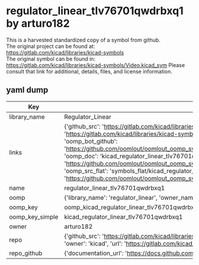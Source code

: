 # regulator_linear_tlv76701qwdrbxq1 by arturo182  
This is a harvested standardized copy of a symbol from github.  
The original project can be found at:  
https://gitlab.com/kicad/libraries/kicad-symbols  
The original symbol can be found in:
https://gitlab.com/kicad/libraries/kicad-symbols/Video.kicad_sym
Please consult that link for additional, details, files, and license information.  
## yaml dump  
| Key | Value |  
| --- | --- |  
| library_name | Regulator_Linear |  
| links | {'github_src': 'https://gitlab.com/kicad/libraries/kicad-symbols/Video.kicad_sym', 'github_src_repo': 'https://gitlab.com/kicad/libraries/kicad-symbols', 'oomp_bot': 'kicad_regulator_linear_tlv76701qwdrbxq1/working', 'oomp_bot_github': 'https://github.com/oomlout/oomlout_oomp_symbol_bot/tree/main/kicad_regulator_linear_tlv76701qwdrbxq1/working', 'oomp_doc': 'kicad_regulator_linear_tlv76701qwdrbxq1/working', 'oomp_doc_github': 'https://github.com/oomlout/oomlout_oomp_symbol_doc/tree/main/kicad_regulator_linear_tlv76701qwdrbxq1/working', 'oomp_src_flat': 'symbols_flat/kicad_regulator_linear_tlv76701qwdrbxq1/working', 'oomp_src_flat_github': 'https://github.com/oomlout/oomlout_oomp_symbol_src/tree/main/kicad_regulator_linear_tlv76701qwdrbxq1/working'} |  
| name | regulator_linear_tlv76701qwdrbxq1 |  
| oomp | {'library_name': 'regulator_linear', 'owner_name': 'kicad', 'symbol_name': 'regulator_linear_tlv76701qwdrbxq1'} |  
| oomp_key | oomp_kicad_regulator_linear_tlv76701qwdrbxq1 |  
| oomp_key_simple | kicad_regulator_linear_tlv76701qwdrbxq1 |  
| owner | arturo182 |  
| repo | {'github_src': 'https://gitlab.com/kicad/libraries/kicad-symbols/Video.kicad_sym', 'name': 'libraries/kicad-symbols', 'owner': 'kicad', 'url': 'https://gitlab.com/kicad/libraries/kicad-symbols'} |  
| repo_github | {'documentation_url': 'https://docs.github.com/rest/repos/repos#get-a-repository', 'message': 'Not Found'} |  


